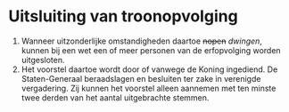 # Uitsluiting van troonopvolging
1. Wanneer uitzonderlijke omstandigheden daartoe ~~nopen~~ *dwingen*, kunnen bij een wet een of meer personen van de erfopvolging worden uitgesloten.
2. Het voorstel daartoe wordt door of vanwege de Koning ingediend. De Staten-Generaal beraadslagen en besluiten ter zake in verenigde vergadering. Zij kunnen het voorstel alleen aannemen met ten minste twee derden van het aantal uitgebrachte stemmen.
